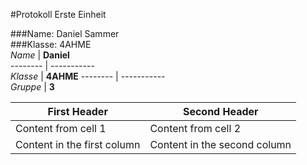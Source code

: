 #Protokoll Erste Einheit  
  
###Name: Daniel Sammer  
###Klasse: 4AHME  
*Name* | **Daniel**  
-------- | -----------  
*Klasse* | **4AHME** 
-------- | -----------  
*Gruppe* | **3**  
 
 First Header | Second Header
------------ | -------------
Content from cell 1 | Content from cell 2
Content in the first column | Content in the second column


